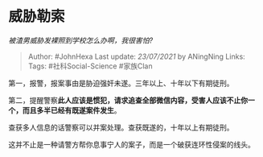 # 威胁勒索
*被渣男威胁发裸照到学校怎么办啊，我很害怕?*

> Author: #JohnHexa
Last update: *23/07/2021* by ANingNing
Links:
Tags: #社科Social-Science #家族Clan 

 
第一，报警，报案事由是胁迫强奸未遂。三年以上、十年以下有期徒刑。

第二，提醒警察**此人应该是惯犯，请求追查全部微信内容，受害人应该不止你一个，而且多半已经有既遂案件发生**。

查获多人信息的话警察可以并案处理。查获既遂的，十年以上有期徒刑。

这并不止是一种请警方帮你息事宁人的案子，而是一个破获连环性侵案的线头。



